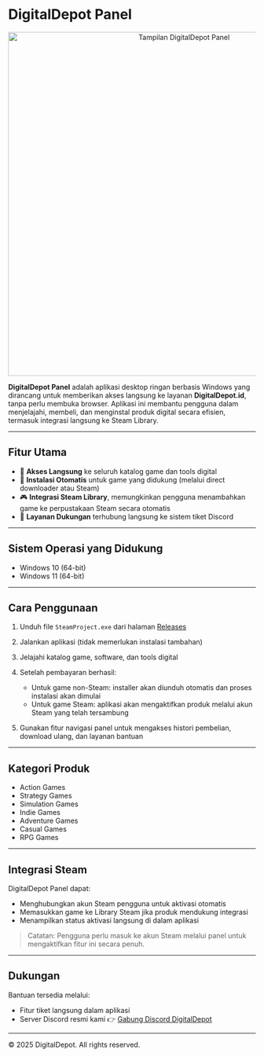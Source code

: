 # DigitalDepot Panel
<p align="center">
  <img src="https://storage.bosmudasky.com/wp-content/uploads/2025/07/image-1.png" alt="Tampilan DigitalDepot Panel" width="700"/>
</p>

**DigitalDepot Panel** adalah aplikasi desktop ringan berbasis Windows yang dirancang untuk memberikan akses langsung ke layanan **DigitalDepot.id**, tanpa perlu membuka browser. Aplikasi ini membantu pengguna dalam menjelajahi, membeli, dan menginstal produk digital secara efisien, termasuk integrasi langsung ke Steam Library.

---

## Fitur Utama

* 🔎 **Akses Langsung** ke seluruh katalog game dan tools digital
* 💾 **Instalasi Otomatis** untuk game yang didukung (melalui direct downloader atau Steam)
* 🎮 **Integrasi Steam Library**, memungkinkan pengguna menambahkan game ke perpustakaan Steam secara otomatis
* 📩 **Layanan Dukungan** terhubung langsung ke sistem tiket Discord

---

## Sistem Operasi yang Didukung

* Windows 10 (64-bit)
* Windows 11 (64-bit)

---

## Cara Penggunaan

1. Unduh file `SteamProject.exe` dari halaman [Releases](#)
2. Jalankan aplikasi (tidak memerlukan instalasi tambahan)
3. Jelajahi katalog game, software, dan tools digital
4. Setelah pembayaran berhasil:

   * Untuk game non-Steam: installer akan diunduh otomatis dan proses instalasi akan dimulai
   * Untuk game Steam: aplikasi akan mengaktifkan produk melalui akun Steam yang telah tersambung
5. Gunakan fitur navigasi panel untuk mengakses histori pembelian, download ulang, dan layanan bantuan

---

## Kategori Produk

* Action Games
* Strategy Games
* Simulation Games
* Indie Games
* Adventure Games
* Casual Games
* RPG Games

---

## Integrasi Steam

DigitalDepot Panel dapat:

* Menghubungkan akun Steam pengguna untuk aktivasi otomatis
* Memasukkan game ke Library Steam jika produk mendukung integrasi
* Menampilkan status aktivasi langsung di dalam aplikasi

> Catatan: Pengguna perlu masuk ke akun Steam melalui panel untuk mengaktifkan fitur ini secara penuh.

---

## Dukungan

Bantuan tersedia melalui:

* Fitur tiket langsung dalam aplikasi
* Server Discord resmi kami
  👉 [Gabung Discord DigitalDepot](https://digitaldepot.id/discord-invite)

---

© 2025 DigitalDepot. All rights reserved.
